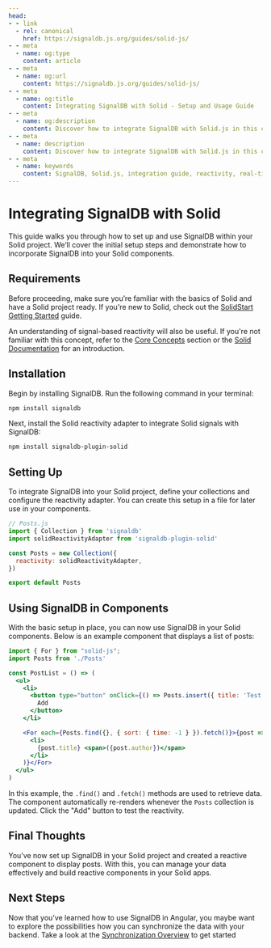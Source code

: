 ```yaml
---
head:
- - link
  - rel: canonical
    href: https://signaldb.js.org/guides/solid-js/
- - meta
  - name: og:type
    content: article
- - meta
  - name: og:url
    content: https://signaldb.js.org/guides/solid-js/
- - meta
  - name: og:title
    content: Integrating SignalDB with Solid - Setup and Usage Guide
- - meta
  - name: og:description
    content: Discover how to integrate SignalDB with Solid.js in this comprehensive guide. Learn how to set up collections, use SignalDB’s reactivity features, and build Solid components with real-time updates.
- - meta
  - name: description
    content: Discover how to integrate SignalDB with Solid.js in this comprehensive guide. Learn how to set up collections, use SignalDB’s reactivity features, and build Solid components with real-time updates.
- - meta
  - name: keywords
    content: SignalDB, Solid.js, integration guide, reactivity, real-time updates, JavaScript, TypeScript, Solid reactivity, SignalDB plugin, collection setup, reactive components
---
```

# Integrating SignalDB with Solid

This guide walks you through how to set up and use SignalDB within your Solid project. We’ll cover the initial setup steps and demonstrate how to incorporate SignalDB into your Solid components.

## Requirements

Before proceeding, make sure you’re familiar with the basics of Solid and have a Solid project ready. If you're new to Solid, check out the [SolidStart Getting Started](https://docs.solidjs.com/solid-start/getting-started) guide.

An understanding of signal-based reactivity will also be useful. If you're not familiar with this concept, refer to the [Core Concepts](/core-concepts/#signals-and-reactivity) section or the [Solid Documentation](https://docs.solidjs.com/concepts/signals) for an introduction.

## Installation

Begin by installing SignalDB. Run the following command in your terminal:

```bash
npm install signaldb
```

Next, install the Solid reactivity adapter to integrate Solid signals with SignalDB:

```bash
npm install signaldb-plugin-solid
```

## Setting Up

To integrate SignalDB into your Solid project, define your collections and configure the reactivity adapter. You can create this setup in a file for later use in your components.

```js
// Posts.js
import { Collection } from 'signaldb'
import solidReactivityAdapter from 'signaldb-plugin-solid'

const Posts = new Collection({
  reactivity: solidReactivityAdapter,
})

export default Posts
```

## Using SignalDB in Components

With the basic setup in place, you can now use SignalDB in your Solid components. Below is an example component that displays a list of posts:

```jsx
import { For } from "solid-js";
import Posts from './Posts'

const PostList = () => (
  <ul>
    <li>
      <button type="button" onClick={() => Posts.insert({ title: 'Test', author: 'Test' })}>
        Add
      </button>
    </li>

    <For each={Posts.find({}, { sort: { time: -1 } }).fetch()}>{post => (
      <li>
        {post.title} <span>({post.author})</span>
      </li>
    )}</For>
  </ul>
)
```

In this example, the `.find()` and `.fetch()` methods are used to retrieve data. The component automatically re-renders whenever the `Posts` collection is updated. Click the "Add" button to test the reactivity.

## Final Thoughts

You’ve now set up SignalDB in your Solid project and created a reactive component to display posts. With this, you can manage your data effectively and build reactive components in your Solid apps.

## Next Steps

Now that you’ve learned how to use SignalDB in Angular, you maybe want to explore the possibilities how you can synchronize the data with your backend.
Take a look at the [Synchronization Overview](/sync/) to get started
